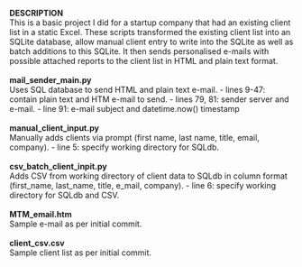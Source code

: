 <b> DESCRIPTION </b> <br>
 This is a basic project I did for a startup company that had an existing client list in a static Excel. 
 These scripts transformed the existing client list into an SQLite database, allow manual client entry to write into the SQLite
 as well as batch additions to this SQLite.
 It then sends personalised e-mails with possible attached reports to the client list in HTML and plain text format.
<br><br>
<b> mail_sender_main.py </b><br>
  Uses SQL database to send HTML and plain text e-mail.
    - lines 9-47: contain plain text and HTM e-mail to send.
    - lines 79, 81: sender server and e-mail.
    - line 91: e-mail subject and datetime.now() timestamp 
<br><br>
<b> manual_client_input.py </b><br>
  Manually adds clients via prompt (first name, last name, title, email, company).
    - line 5: specify working directory for SQLdb.
<br><br>
<b> csv_batch_client_inpit.py </b><br>
  Adds CSV from working directory of client data to SQLdb in column format (first_name, last_name, title, e_mail, company).
    - line 6: specify working directory for SQLdb and CSV.
<br><br>
<b> MTM_email.htm </b><br>
 Sample e-mail as per initial commit.
<br><br>
<b> client_csv.csv </b><br>
  Sample client list as per initial commit.
